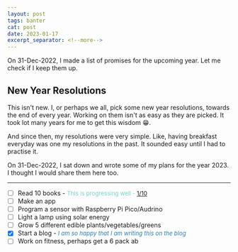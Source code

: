 ```yaml
---
layout: post
tags: banter
cat: post
date: 2023-01-17
excerpt_separator: <!--more-->
---
```

On 31-Dec-2022, I made a list of promises for the upcoming year. Let me check if I keep them up.
<!--more-->
## New Year Resolutions

This isn't new. I, or perhaps we all, pick some new year resolutions, towards the end of every year. Working on  them isn't as easy as they are picked. It took lot many years for me to get this wisdom 😁. 

And since then, my resolutions were very simple. Like, having breakfast everyday was one my resolutions in the past. It sounded easy until I had to practise it. 

On 31-Dec-2022, I sat down and wrote some of my plans for the year 2023. I thought I would share them here too.

<hr/>

- [ ] Read 10 books - <span style="font-size:small;color:#76D7C4"> This is progressing well - <a href="{{site.baseurl}}/reading-challenge.html"> 1/10 </a> </span> 
- [ ] Make an app
- [ ] Program a sensor with Raspberry Pi Pico/Audrino
- [ ] Light a lamp using solar energy
- [ ] Grow 5 different edible plants/vegetables/greens
- [x] Start a blog - <span style="font-size:small;color:#2980B9">_I am so happy that I am writing this on the blog_ </span>
- [ ] Work on fitness, perhaps get a 6 pack ab
